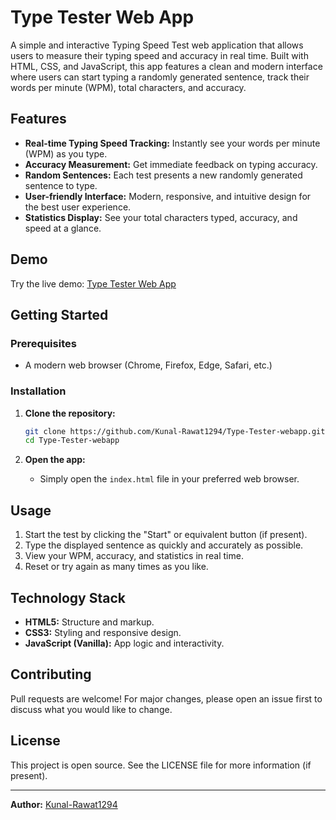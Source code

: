 # Type Tester Web App

A simple and interactive Typing Speed Test web application that allows users to measure their typing speed and accuracy in real time. Built with HTML, CSS, and JavaScript, this app features a clean and modern interface where users can start typing a randomly generated sentence, track their words per minute (WPM), total characters, and accuracy.

## Features

- **Real-time Typing Speed Tracking:** Instantly see your words per minute (WPM) as you type.
- **Accuracy Measurement:** Get immediate feedback on typing accuracy.
- **Random Sentences:** Each test presents a new randomly generated sentence to type.
- **User-friendly Interface:** Modern, responsive, and intuitive design for the best user experience.
- **Statistics Display:** See your total characters typed, accuracy, and speed at a glance.

## Demo

Try the live demo: [Type Tester Web App](https://typespeeding.netlify.app/)

## Getting Started

### Prerequisites

- A modern web browser (Chrome, Firefox, Edge, Safari, etc.)

### Installation

1. **Clone the repository:**
   ```bash
   git clone https://github.com/Kunal-Rawat1294/Type-Tester-webapp.git
   cd Type-Tester-webapp
   ```

2. **Open the app:**
   - Simply open the `index.html` file in your preferred web browser.

## Usage

1. Start the test by clicking the "Start" or equivalent button (if present).
2. Type the displayed sentence as quickly and accurately as possible.
3. View your WPM, accuracy, and statistics in real time.
4. Reset or try again as many times as you like.

## Technology Stack

- **HTML5:** Structure and markup.
- **CSS3:** Styling and responsive design.
- **JavaScript (Vanilla):** App logic and interactivity.

## Contributing

Pull requests are welcome! For major changes, please open an issue first to discuss what you would like to change.

## License

This project is open source. See the LICENSE file for more information (if present).

---

**Author:** [Kunal-Rawat1294](https://github.com/Kunal-Rawat1294)
